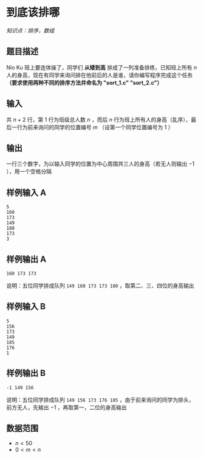 # 到底该排哪

*知识点：排序，数组*

## 题目描述

Nio Ku 班上要连体操了，同学们 **从矮到高** 排成了一列准备排练，已知班上所有 $n$ 人的身高，现在有同学来询问排在他前后的人是谁，请你编写程序完成这个任务 **（要求使用两种不同的排序方法并命名为 "sort_1.c" "sort_2.c"）**

## 输入

共 $n+2$ 行，第 $1$ 行为班级总人数 $n$ ，而后 $n$ 行为班上所有人的身高（乱序），最后一行为前来询问的同学的位置编号 $m$ （设第一个同学位置编号为 $1$ ）

## 输出

一行三个数字，为以输入同学的位置为中心周围共三人的身高（若无人则输出 $-1$ ），用一个空格分隔

## 样例输入 A

```
5
160
173
149
180
173
3
```

## 样例输出 A

```
160 173 173
```

说明：五位同学排成队列 `149 160 173 173 180` ，取第二、三、四位的身高输出

## 样例输入 B

```
5
156
173
149
185
176
1
```

## 样例输出 B

```
-1 149 156
```

说明：五位同学排成队列 `149 156 173 176 185` ，由于前来询问的同学为排头，前方无人，先输出 $-1$ ，再取第一，二位的身高输出

## 数据范围

- $n < 50$
- $0 < m < n$